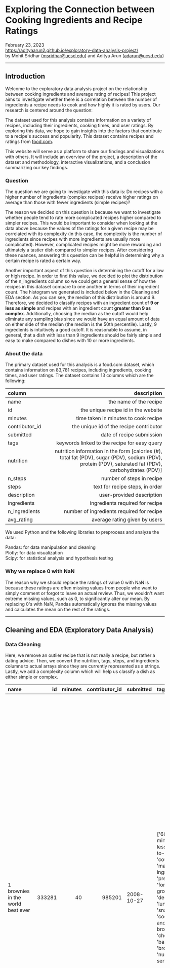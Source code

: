 # Exploring the Connection between Cooking Ingredients and Recipe Ratings

February 23, 2023 \
https://adityaarun2.github.io/exploratory-data-analysis-project/ \
by Mohit Sridhar (msridhar@ucsd.edu) and Aditya Arun (adarun@ucsd.edu)

---

## Introduction

Welcome to the exploratory data analysis project on the relationship between cooking ingredients and average rating of recipes! This project aims to investigate whether there is a correlation between the number of ingredients a recipe needs to cook and how highly it is rated by users. Our research is centered around the question: 

The dataset used for this analysis contains information on a variety of recipes, including their ingredients, cooking times, and user ratings. By exploring this data, we hope to gain insights into the factors that contribute to a recipe's success and popularity. This dataset contains recipes and ratings from <a href='food.com'> food.com</a>.

This website will serve as a platform to share our findings and visualizations with others. It will include an overview of the project, a description of the dataset and methodology, interactive visualizations, and a conclusion summarizing our key findings.

### Question

The question we are going to investigate with this data is: Do recipes with a higher number of ingredients (complex recipes) receive higher ratings on average than those with fewer ingredients (simple recipes)?

The reason we decided on this question is because we want to investigate whether people tend to rate more complicated recipes higher compared to simpler recipes. This would be important to consider when looking at the data above because the values of the ratings for a given recipe may be correlated with its complexity (in this case, the complexity is the number of ingredients since recipes with more ingredients are usually more complicated). However, complicated recipes might be more rewarding and ultimately a tastier dish compared to simpler recipes. After considering these nuances, answering this question can be helpful in determining why a certain recipe is rated a certain way.

Another important aspect of this question is determining the cutoff for a low or high recipe. In order to find this value, we decided to plot the distribution of the n_ingredients column so we could get a general sense of how the recipes in this dataset compare to one another in terms of their ingredient count. The histogram we generated is included below in the Cleaning and EDA section. As you can see, the median of this distribution is around 9. Therefore, we decided to classify recipes with an ingredient count of **9 or less as simple** and recipes with an ingredient count **greater than 9 as complex**. Additionally, choosing the median as the cutoff would help eliminate any sampling bias since we would have an equal amount of data on either side of the median (the median is the 50th percentile). Lastly, 9 ingredients is intuitively a good cutoff. It is reasonable to assume, in general, that a dish with less than 9 ingredients should be fairly simple and easy to make compared to dishes with 10 or more ingredients.

### About the data

The primary dataset used for this analysis is a food.com dataset, which contains information on 83,781 recipes, including ingredients, cooking times, and user ratings.
The dataset contains 13 columns which are the following:


| column     |   description |
|:------------|--------:|
| name   |       the name of the recipe |
| id |     the unique recipe id in the website |
| minutes | time taken in minutes to cook recipe |
| contributor_id |     the unique id of the recipe contributor |
| submitted |       date of recipe submission |
| tags   |      keywords linked to the recipe for easy query |
| nutrition | nutrition information in the form [calories (#), total fat (PDV), sugar (PDV), sodium (PDV), protein (PDV), saturated fat (PDV), carbohydrates (PDV)] |
| n_steps |  number of steps in recipe  |
| steps | text for recipe steps, in order|
| description | user-provided description |
| ingredients	| ingredients required for recipe |
| n_ingredients |	number of ingredients required for recipe |
| avg_rating | average rating given by users |

We used Python and the following libraries to preprocess and analyze the data:

Pandas: for data manipulation and cleaning \
Plotly: for data visualization \
Scipy: for statistical analysis and hypothesis testing

### Why we replace 0 with NaN

The reason why we should replace the ratings of value 0 with NaN is because these ratings are often missing values from people who want to simply comment or forgot to leave an actual review. Thus, we wouldn't want extreme missing values, such as 0, to significantly alter our mean. By replacing 0's with NaN, Pandas automatically ignores the missing values and calculates the mean on the rest of the ratings.

---

## Cleaning and EDA (Exploratory Data Analysis)

### Data Cleaning
Here, we remove an outlier recipe that is not really a recipe, but rather a dating advice. Then, we convert the nutrition, tags, steps, and ingredients columns to actual arrays since they are currently represented as a strings. Lastly, we add a complexity column which will help us classify a dish as either simple or complex.

| name                                 |     id |   minutes |   contributor_id | submitted   | tags                                                                                                                                                                                                                                                                                                                                                          | nutrition                                                         |   n_steps | steps                                                                                                                                                                                                                                                                                                                                                                                                                                                                                                                                                                                                                                                                                                                                                                                                                                                                                                                                                                                                                                                                                                                                                                                                                                                                                                                                                                               | description                                                                                                                                                                                                                                                                                                                                                                       | ingredients                                                                                                                                                                                                                             |   n_ingredients |   avg_rating | complexity   |
|:-------------------------------------|-------:|----------:|-----------------:|:------------|:--------------------------------------------------------------------------------------------------------------------------------------------------------------------------------------------------------------------------------------------------------------------------------------------------------------------------------------------------------------|:------------------------------------------------------------------|----------:|:------------------------------------------------------------------------------------------------------------------------------------------------------------------------------------------------------------------------------------------------------------------------------------------------------------------------------------------------------------------------------------------------------------------------------------------------------------------------------------------------------------------------------------------------------------------------------------------------------------------------------------------------------------------------------------------------------------------------------------------------------------------------------------------------------------------------------------------------------------------------------------------------------------------------------------------------------------------------------------------------------------------------------------------------------------------------------------------------------------------------------------------------------------------------------------------------------------------------------------------------------------------------------------------------------------------------------------------------------------------------------------|:----------------------------------------------------------------------------------------------------------------------------------------------------------------------------------------------------------------------------------------------------------------------------------------------------------------------------------------------------------------------------------|:----------------------------------------------------------------------------------------------------------------------------------------------------------------------------------------------------------------------------------------|----------------:|-------------:|:-------------|
| 1 brownies in the world    best ever | 333281 |        40 |           985201 | 2008-10-27  | ['60-minutes-or-less', 'time-to-make', 'course', 'main-ingredient', 'preparation', 'for-large-groups', 'desserts', 'lunch', 'snacks', 'cookies-and-brownies', 'chocolate', 'bar-cookies', 'brownies', 'number-of-servings']                                                                                          | ['138.4', ' 10.0', ' 50.0', ' 3.0', ' 3.0', ' 19.0', ' 6.0']      |        10 | ['heat the oven to 350f and arrange the rack in the middle', 'line an 8-by-8-inch glass baking dish with aluminum foil', 'combine chocolate and butter in a medium saucepan and cook over medium-low heat , stirring frequently , until evenly melted', 'remove from heat and let cool to room temperature', 'combine eggs , sugar , cocoa powder , vanilla extract , espresso , and salt in a large bowl and briefly stir until just evenly incorporated', 'add cooled chocolate and mix until uniform in color', 'add flour and stir until just incorporated', 'transfer batter to the prepared baking dish', 'bake until a tester inserted in the center of the brownies comes out clean , about 25 to 30 minutes', 'remove from the oven and cool completely before cutting']                                                                                                                                                                                                                                                                                                                                                                                                                                                                                                                                                                                                   | these are the most; chocolatey, moist, rich, dense, fudgy, delicious brownies that you'll ever make.....sereiously! there's no doubt that these will be your fav brownies ever for you can add things to them or make them plain.....either way they're pure heaven!                                                                                                              | ['bittersweet chocolate', 'unsalted butter', 'eggs', 'granulated sugar', 'unsweetened cocoa powder', 'vanilla extract', 'brewed espresso', 'kosher salt', 'all-purpose flour']                                                          |               9 |            4 | simple       |
| 1 in canada chocolate chip cookies   | 453467 |        45 |          1848091 | 2011-04-11  | ['60-minutes-or-less', 'time-to-make', 'cuisine', 'preparation', 'north-american', 'for-large-groups', 'canadian', 'british-columbian', 'number-of-servings']                                                                                                                                                                       | ['595.1', ' 46.0', ' 211.0', ' 22.0', ' 13.0', ' 51.0', ' 26.0']  |        12 | ['pre-heat oven the 350 degrees f', 'in a mixing bowl , sift together the flours and baking powder', 'set aside', 'in another mixing bowl , blend together the sugars , margarine , and salt until light and fluffy', 'add the eggs , water , and vanilla to the margarine / sugar mixture and mix together until well combined', 'add in the flour mixture to the wet ingredients and blend until combined', 'scrape down the sides of the bowl and add the chocolate chips', 'mix until combined', 'scrape down the sides to the bowl again', 'using an ice cream scoop , scoop evenly rounded balls of dough and place of cookie sheet about 1 - 2 inches apart to allow for spreading during baking', 'bake for 10 - 15 minutes or until golden brown on the outside and soft & chewy in the center', 'serve hot and enjoy !']                                                                                                                                                                                                                                                                                                                                                                                                                                                                                                                                                  | this is the recipe that we use at my school cafeteria for chocolate chip cookies. they must be the best chocolate chip cookies i have ever had! if you don't have margarine or don't like it, then just use butter (softened) instead.                                                                                                                                            | ['white sugar', 'brown sugar', 'salt', 'margarine', 'eggs', 'vanilla', 'water', 'all-purpose flour', 'whole wheat flour', 'baking soda', 'chocolate chips']                                                                             |              11 |            5 | complex      |
| 412 broccoli casserole               | 306168 |        40 |            50969 | 2008-05-30  | ['60-minutes-or-less', 'time-to-make', 'course', 'main-ingredient', 'preparation', 'side-dishes', 'vegetables', 'easy', 'beginner-cook', 'broccoli']                                                                                                                                                                             | ['194.8', ' 20.0', ' 6.0', ' 32.0', ' 22.0', ' 36.0', ' 3.0']     |         6 | ['preheat oven to 350 degrees', 'spray a 2 quart baking dish with cooking spray , set aside', 'in a large bowl mix together broccoli , soup , one cup of cheese , garlic powder , pepper , salt , milk , 1 cup of french onions , and soy sauce', 'pour into baking dish , sprinkle remaining cheese over top', 'bake for 25 minutes or until cheese is lightly browned', 'sprinkle with rest of french fried onions and bake until onions are browned and cheese is bubbly , about 10 more minutes']                                                                                                                                                                                                                                                                                                                                                                                                                                                                                                                                                                                                                                                                                                                                                                                                                                                                               | since there are already 411 recipes for broccoli casserole posted to "zaar" ,i decided to call this one  #412 broccoli casserole.i don't think there are any like this one in the database. i based this one on the famous "green bean casserole" from campbell's soup. but i think mine is better since i don't like cream of mushroom soup.submitted to "zaar" on may 28th,2008 | ['frozen broccoli cuts', 'cream of chicken soup', 'sharp cheddar cheese', 'garlic powder', 'ground black pepper', 'salt', 'milk', 'soy sauce', 'french-fried onions']                                                                   |               9 |            5 | simple       |
| millionaire pound cake               | 286009 |       120 |           461724 | 2008-02-12  | ['time-to-make', 'course', 'cuisine', 'preparation', 'occasion', 'north-american', 'desserts', 'american', 'southern-united-states', 'dinner-party', 'holiday-event', 'cakes', 'dietary', 'christmas', 'thanksgiving', 'low-sodium', 'low-in-something', 'taste-mood', 'sweet', '4-hours-or-less'] | ['878.3', ' 63.0', ' 326.0', ' 13.0', ' 20.0', ' 123.0', ' 39.0'] |         7 | ['freheat the oven to 300 degrees', 'grease a 10-inch tube pan with butter , dust the bottom and sides with flour , and set aside', 'in a large mixing bowl , cream the butter and sugar with an electric mixer and add the eggs one at a time , beating after each addition', 'alternately add the flour and milk , stirring till the batter is smooth', 'add the two extracts and stir till well blended', 'scrape the batter into the prepared pan and bake till a cake tester or knife blade inserted in the center comes out clean , about 1 1 / 2 hours', 'cool the cake in the pan on a rack for 5 minutes , then turn it out on the rack to cool completely']                                                                                                                                                                                                                                                                                                                                                                                                                                                                                                                                                                                                                                                                                                               | why a millionaire pound cake?  because it's super rich!  this scrumptious cake is the pride of an elderly belle from jackson, mississippi.  the recipe comes from "the glory of southern cooking" by james villas.                                                                                                                                                                | ['butter', 'sugar', 'eggs', 'all-purpose flour', 'whole milk', 'pure vanilla extract', 'almond extract']                                                                                                                                |               7 |            5 | simple       |
| 2000 meatloaf                        | 475785 |        90 |          2202916 | 2012-03-06  | ['time-to-make', 'course', 'main-ingredient', 'preparation', 'main-dish', 'potatoes', 'vegetables', '4-hours-or-less', 'meatloaf', 'simply-potatoes2']                                                                                                                                                                           | ['267.0', ' 30.0', ' 12.0', ' 12.0', ' 29.0', ' 48.0', ' 2.0']    |        17 | ['pan fry bacon , and set aside on a paper towel to absorb excess grease', 'mince yellow onion , red bell pepper , and add to your mixing bowl', 'chop garlic and set aside', 'put 1tbsp olive oil into a saut pan , along with chopped garlic , teaspoons white pepper and a pinch of kosher salt', 'bring to a medium heat to sweat your garlic', 'preheat oven to 350f', 'coarsely chop your baby spinach add to your heated pan , stir frequently for approximately 5 min to wilt', 'add your spinach to the mixing bowl', 'chop your now cooled bacon , and add it to the mixing bowl', 'add your meatloaf mix to the bowl , with one egg and mix till thoroughly combined', 'add your goat cheese , one egg , 1 / 8 tsp white pepper and 1 / 8 tsp of kosher salt and mix till thoroughly combined', 'transfer to a 9x5 meatloaf pan , and cook for 60 min or until the internal temperature is at least 160f', 'let stand for 5min', 'melt 1tbsp unsalted butter into a frying pan , and cook up to three eggs at a time', 'crack each egg into a separate dish , in order to prevent egg shells from reaching the pan , then add salt and pepper to taste', 'wait until the egg whites are firm looking , but slightly runny on top before flipping your eggs', 'after flipping , wait 10~20 seconds before removing each egg and placing it over your slices of meatloaf'] | ready, set, cook! special edition contest entry: a mediterranean flavor inspired meatloaf dish. featuring: simply potatoes - shredded hash browns, egg, bacon, spinach, red bell pepper, and goat cheese.                                                                                                                                                                         | ['meatloaf mixture', 'unsmoked bacon', 'goat cheese', 'unsalted butter', 'eggs', 'baby spinach', 'yellow onion', 'red bell pepper', 'simply potatoes shredded hash browns', 'fresh garlic', 'kosher salt', 'white pepper', 'olive oil'] |              13 |            5 | complex      |


### Univariate Analysis

Below is the histogram representing the distribution of values for the n_ingredients column. This helps give us a deeper understanding of how many ingredients are contained in each recipe and also explains why 9 ingredients is a good cutoff for determining whether a dish is complex or simple. The red line represents the median value of the distribution and, as you can see, it is centered around 9.

<iframe src="univariateplot1.html" width=800 height=600 frameBorder=0></iframe> 

Below is a histogram showing the distribution of avg_rating for all the recipes. As you can see, the red line represents the mean average rating across all recipes. This plot will be helpful for explaining the bivariate analysis as well.

<iframe src="univariateplot2.html" width=800 height=600 frameBorder=0></iframe> 

### Bivariate Analysis

Below is a bar chart which examines the mean avg_rating for simple recipes vs. complex recipes. The plot shows that the mean is about the same for each group because, as seen in the histogram above, most of the ratings across all recipes are 5. Therefore, when we group the number of ingredients, we would expect that the average rating across groups is close to 5.

<iframe src="bivariateplot1.html" width=800 height=600 frameBorder=0></iframe>

### Interesting Aggregates
---
